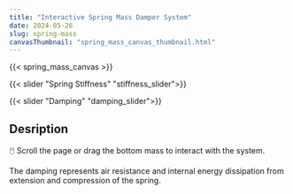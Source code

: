 ```yaml
---
title: "Interactive Spring Mass Damper System"
date: 2024-05-26
slug: spring-mass
canvasThumbnail: "spring_mass_canvas_thumbnail.html"
---
```




{{< spring_mass_canvas >}}

{{< slider "Spring Stiffness" "stiffness_slider">}}

{{< slider "Damping" "damping_slider">}}


## Desription
🖱️ Scroll the page or drag the bottom mass to interact with the system.

The damping represents air resistance and internal energy dissipation from extension and compression of the spring.